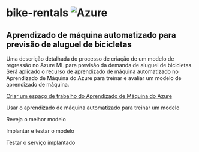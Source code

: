 # bike-rentals ![Azure](https://img.shields.io/badge/Azure-blue?style=for-the-badge&logo=microsoft%20azure&logoColor=blue&labelColor=FFFFFF&link=https%3A%2F%2Fimages.app.goo.gl%2FK7PN1jYJd57x4q7A8)
## Aprendizado de máquina automatizado para previsão de aluguel de bicicletas

Uma descrição detalhada do processo de criação de um modelo de regressão no Azure ML para previsão da demanda de aluguel de bicicletas. 
 Será aplicado o recurso de aprendizado de máquina automatizado no Aprendizado de Máquina do Azure para treinar e avaliar um modelo de aprendizado de máquina.


[Criar um espaço de trabalho do Aprendizado de Máquina do Azure](https://microsoftlearning.github.io/mslearn-ai-fundamentals/Instructions/Labs/01-machine-learning.html#create-an-azure-machine-learning-workspace)

Usar o aprendizado de máquina automatizado para treinar um modelo

Reveja o melhor modelo

Implantar e testar o modelo

Testar o serviço implantado